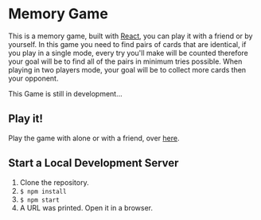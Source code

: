 # Memory Game

This is a memory game, built with [React](https://reactjs.org/), you can play it with a friend or by yourself.
In this game you need to find pairs of cards that are identical, if you play in a single mode, every try you'll make will be counted therefore your goal will be to find all of the pairs in minimum tries possible. When playing in two players mode, your goal will be to collect more cards then your opponent.

This Game is still in development...

## Play it!

Play the game with alone or with a friend, over [here]().

## Start a Local Development Server

1. Clone the repository.
1. `$ npm install`
1. `$ npm start`
1. A URL was printed. Open it in a browser.